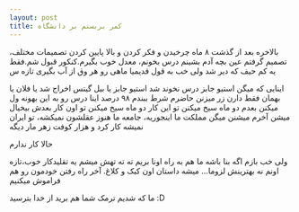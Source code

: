 ```yaml
---
layout: post
title: کمر بربستم بر دانشگاه
---
```


بالاخره بعد از گذشت ۸ ماه چرخیدن و فکر کردن و بالا پایین کردن تصمیمات مختلف، تصمیم گرفتم عین بچه آدم
بشینم درس بخونم، معدل خوب بگیرم.کنکور قبول شم.فقط یه کم حیف که دیر شد ولی خب به قول قدیمیا ماهی رو هر وق از آب بگیری تازه س

اینایی که میگن استیو جابز درس نخوند شد استیو جابز یا بیل گیتس اخراج شد یا فلان یا بهمان فقط دارن زر میزنن
حاضرم شرط ببندم ۹۸ درصد اینا درس رو به این بهونه ول میکنن بعدم دو ماه سیخ میکنن تو این کار دو ماه سیخ میکنن تو اون کار بعدش بیخیال میشن
آخرم میشنن میگن مملکت ما اینجوریه، جامعه ما هنوز عقلشون نمیکشه، تو ایران نمیشه کار کرد و هزار کوفت زهر مار دیگه

حالا کار ندارم

ولی خب بازم اگه بنا باشه ما هم به راه اونا بریم ته ته تهش میشم یه تقلیدکار خوب،تازه اونم نه بهترینش لزوما...
میشه داستان اون کبک و کلاغ. آخر راه رفتن خودمون رو هم فراموش میکنیم

ما که شدیم ترمک
شما هم برید از خدا بترسید :D

